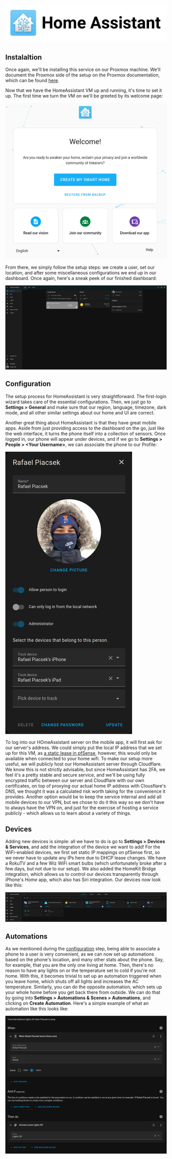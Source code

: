 # ![](../media/homeassistant_logo.png)

## Instalaltion

Once again, we'll be installing this service on our Proxmox machine. We'll document the Proxmox side of the setup on the Proxmox documentation, which can be found [here](1_proxmox.md#homeassistant).

Now that we have the HomeAssistant VM up and running, it's time to set it up. The first time we turn the VM on we'll be greeted by its welcome page:

![](../media/homeassistant_welcome_page.png)

From there, we simply follow the setup steps: we create a user, set our location, and after some miscellaneous configurations we end up in our dashboard. Once again, here's a sneak peek of our finished dashboard:

![](../media/homeassistant_dashboard.png)

## Configuration

The setup process for HomeAssistant is very straightforward. The first-login wizard takes care of the essential configurations. Then, we just go to **Settings > General** and make sure that our region, language, timezone, dark mode, and all other similar settings about our home and UI are correct.

Another great thing about HomeAssistant is that they have great mobile apps. Aside from just providing access to the dashboard on the go, just like the web interface, it turns the phone itself into a collection of sensors. Once logged in, our phone will appear under devices, and if we go to **Settings > People > \<Your Username\>**, we can associate the phone to our Profile:

![](../media/homeassistant_profile.png)

To log into our HOmeAssistant server on the mobile app, it will first ask for our server's address. We could simply put the local IP address that we set up for this VM, as [a static lease in pfSense](2_pfsense.md#haproxy), however, this would only be available when connected to your home wifi. To make our setup more useful, we will publicly host our HomeAssistant server through Cloudflare. We know this is not strictly advisable, but since HomeAssistant has 2FA, we feel it's a pretty stable and secure service, and we'll be using fully encrypted traffic between our server and Cloudflare with our own certificates, on top of proxying our actual home IP address with Clousflare's DNS, we thought it was a calculated risk worth taking for the convenience it provides. Another option would be to keep the service internal and add all mobile devices to our VPN, but we chose to do it this way so we don't have to always have the VPN on, and just for the exercise of hosting a service publicly - which allows us to learn about a variety of things.


## Devices

Adding new devices is simple: all we have to do is go to **Settings > Devices & Services**, and add the integration of the device we want to add! For the WiFi-enabled devices, we first set static IP mappings on pfSense first, so we never have to update any IPs here due to DHCP lease changes. We have a RokuTV and a few Wiz WiFi smart bulbs (which unfortunately broke after a few days, but not due to our setup). We also added the HomeKit Bridge integration, which allows us to control our devices transparently through iPhone's *Home* app, which also has Siri integration. Our devices now look like this:

![](../media/homeassistant_devices.png)

## Automations

As we mentioned during the [configuration](#configuration) step, being able to associate a phone to a user is very convenient, as we can now set up automations based on the phone's location, and many other stats about the phone. Say, for example, that you are the only one living at home. Then, there's no reason to have any lights on or the temperature set to cold if you're not home. With this, it becomes trivial to set up an automation triggered when you leave home, which shuts off all lights and increases the AC temperature. Similarly, you can do the opposite automation, which sets up your whole home before you get back there from outside. We can do that by going into **Settings > Automations & Scenes > Automations**, and clicking on **Create Automation**. Here's a simple example of what an automation like this looks like:

![](../media/homeassistant_automation.png)
